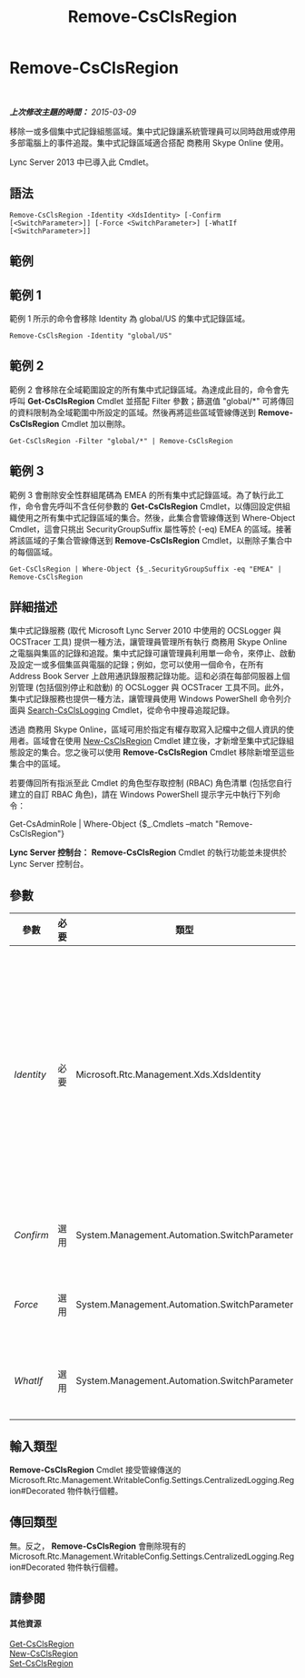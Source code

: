 ﻿---
title: Remove-CsClsRegion
TOCTitle: Remove-CsClsRegion
ms:assetid: 6ab1596e-0e27-44e7-8cbc-efd4064ba58b
ms:mtpsurl: https://technet.microsoft.com/zh-tw/library/JJ204971(v=OCS.15)
ms:contentKeyID: 49291215
ms.date: 08/10/2015
mtps_version: v=OCS.15
ms.translationtype: HT
---

# Remove-CsClsRegion

 

_**上次修改主題的時間：** 2015-03-09_

移除一或多個集中式記錄組態區域。集中式記錄讓系統管理員可以同時啟用或停用多部電腦上的事件追蹤。集中式記錄區域適合搭配 商務用 Skype Online 使用。

Lync Server 2013 中已導入此 Cmdlet。

## 語法

    Remove-CsClsRegion -Identity <XdsIdentity> [-Confirm [<SwitchParameter>]] [-Force <SwitchParameter>] [-WhatIf [<SwitchParameter>]]

## 範例

## 範例 1

範例 1 所示的命令會移除 Identity 為 global/US 的集中式記錄區域。

    Remove-CsClsRegion -Identity "global/US"

## 範例 2

範例 2 會移除在全域範圍設定的所有集中式記錄區域。為達成此目的，命令會先呼叫 **Get-CsClsRegion** Cmdlet 並搭配 Filter 參數；篩選值 "global/\*" 可將傳回的資料限制為全域範圍中所設定的區域。然後再將這些區域管線傳送到 **Remove-CsClsRegion** Cmdlet 加以刪除。

    Get-CsClsRegion -Filter "global/*" | Remove-CsClsRegion 

## 範例 3

範例 3 會刪除安全性群組尾碼為 EMEA 的所有集中式記錄區域。為了執行此工作，命令會先呼叫不含任何參數的 **Get-CsClsRegion** Cmdlet，以傳回設定供組織使用之所有集中式記錄區域的集合。然後，此集合會管線傳送到 Where-Object Cmdlet，這會只挑出 SecurityGroupSuffix 屬性等於 (-eq) EMEA 的區域。接著將該區域的子集合管線傳送到 **Remove-CsClsRegion** Cmdlet，以刪除子集合中的每個區域。

    Get-CsClsRegion | Where-Object {$_.SecurityGroupSuffix -eq "EMEA" | Remove-CsClsRegion

## 詳細描述

集中式記錄服務 (取代 Microsoft Lync Server 2010 中使用的 OCSLogger 與 OCSTracer 工具) 提供一種方法，讓管理員管理所有執行 商務用 Skype Online 之電腦與集區的記錄和追蹤。集中式記錄可讓管理員利用單一命令，來停止、啟動及設定一或多個集區與電腦的記錄；例如，您可以使用一個命令，在所有 Address Book Server 上啟用通訊錄服務記錄功能。這和必須在每部伺服器上個別管理 (包括個別停止和啟動) 的 OCSLogger 與 OCSTracer 工具不同。此外，集中式記錄服務也提供一種方法，讓管理員使用 Windows PowerShell 命令列介面與 [Search-CsClsLogging](search-csclslogging.md) Cmdlet，從命令中搜尋追蹤記錄。

透過 商務用 Skype Online，區域可用於指定有權存取寫入記檔中之個人資訊的使用者。區域會在使用 [New-CsClsRegion](new-csclsregion.md) Cmdlet 建立後，才新增至集中式記錄組態設定的集合。您之後可以使用 **Remove-CsClsRegion** Cmdlet 移除新增至這些集合中的區域。

若要傳回所有指派至此 Cmdlet 的角色型存取控制 (RBAC) 角色清單 (包括您自行建立的自訂 RBAC 角色)，請在 Windows PowerShell 提示字元中執行下列命令：

Get-CsAdminRole | Where-Object {$\_.Cmdlets –match "Remove-CsClsRegion"}

**Lync Server 控制台：** **Remove-CsClsRegion** Cmdlet 的執行功能並未提供於 Lync Server 控制台。

## 參數


<table>
<colgroup>
<col style="width: 25%" />
<col style="width: 25%" />
<col style="width: 25%" />
<col style="width: 25%" />
</colgroup>
<thead>
<tr class="header">
<th>參數</th>
<th>必要</th>
<th>類型</th>
<th>說明</th>
</tr>
</thead>
<tbody>
<tr class="odd">
<td><p><em>Identity</em></p></td>
<td><p>必要</p></td>
<td><p>Microsoft.Rtc.Management.Xds.XdsIdentity</p></td>
<td><p>要移除之集中式記錄區域的唯一識別碼。區域識別包含區域建立所在的範圍，後接區域名稱。例如，若要刪除在全域範圍建立名為 US 的區域，請使用下列語法：</p>
<p>-Identity &quot;global/US&quot;</p></td>
</tr>
<tr class="even">
<td><p><em>Confirm</em></p></td>
<td><p>選用</p></td>
<td><p>System.Management.Automation.SwitchParameter</p></td>
<td><p>在執行命令前先提示確認。</p></td>
</tr>
<tr class="odd">
<td><p><em>Force</em></p></td>
<td><p>選用</p></td>
<td><p>System.Management.Automation.SwitchParameter</p></td>
<td><p>隱藏執行命令時可能發生的非嚴重錯誤訊息。</p></td>
</tr>
<tr class="even">
<td><p><em>WhatIf</em></p></td>
<td><p>選用</p></td>
<td><p>System.Management.Automation.SwitchParameter</p></td>
<td><p>說明執行命令時若不實際執行命令的後果。</p></td>
</tr>
</tbody>
</table>


## 輸入類型

**Remove-CsClsRegion** Cmdlet 接受管線傳送的 Microsoft.Rtc.Management.WritableConfig.Settings.CentralizedLogging.Region\#Decorated 物件執行個體。

## 傳回類型

無。反之， **Remove-CsClsRegion** 會刪除現有的 Microsoft.Rtc.Management.WritableConfig.Settings.CentralizedLogging.Region\#Decorated 物件執行個體。

## 請參閱

#### 其他資源

[Get-CsClsRegion](get-csclsregion.md)  
[New-CsClsRegion](new-csclsregion.md)  
[Set-CsClsRegion](set-csclsregion.md)

